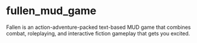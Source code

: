# fullen_mud_game
Fallen is an action-adventure-packed text-based MUD game that combines combat, roleplaying, and interactive fiction gameplay that gets you excited.
